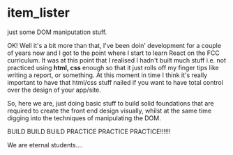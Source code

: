 # item_lister
just some DOM maniputation stuff.

OK! Well it's a bit more than that, I've been doin' development for a couple of years now and I got to the point where I start to learn React on the FCC curriculum. It was at this point that I realised I hadn't built much stuff i.e. not practiced using __html, css__ enough so that it just rolls off my finger tips like writing a report, or something. At this moment in time I think it's really important to have that html/css stuff nailed if you want to have total control over the design of your app/site.

So, here we are, just doing basic stuff to build solid foundations that are required to create the front end design visually, whilst at the same time digging into the techniques of manipulating the DOM.

BUILD
BUILD
BUILD
PRACTICE
PRACTICE
PRACTICE!!!!!!

We are eternal students....
